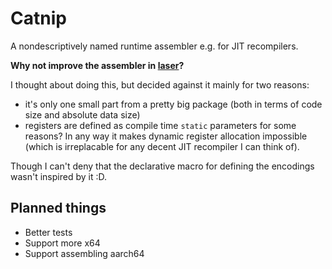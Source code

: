# Catnip

A nondescriptively named runtime assembler e.g. for JIT recompilers.

**Why not improve the assembler in [laser](https://github.com/numforge/laser)?**

I thought about doing this, but decided against it mainly for two reasons:

- it's only one small part from a pretty big package (both in terms of code size and absolute data size)
- registers are defined as compile time `static` parameters for some reasons? In any way it makes dynamic register allocation impossible (which is irreplacable for any decent JIT recompiler I can think of).

Though I can't deny that the declarative macro for defining the encodings wasn't inspired by it :D.

## Planned things

- Better tests
- Support more x64
- Support assembling aarch64